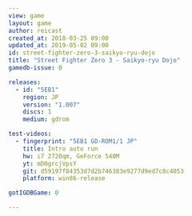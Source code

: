 ```yaml
---
view: game
layout: game
author: reicast
created_at: 2018-03-25 09:00
updated_at: 2019-05-02 09:00
id: street-fighter-zero-3-saikyo-ryu-dojo
title: "Street Fighter Zero 3 - Saikyo-ryu Dojo"
gamedb-issue: 0

releases:
  - id: "5EB1"
    region: JP
    version: "1.007"
    discs: 1
    medium: gdrom

test-videos:
  - fingerprint: "5EB1 GD-ROM1/1 JP"
    title: Intro auto run
    hw: i7 2720qm, GeForce 540M
    yt: mD0grcjVpsY
    git: d59197f84353d7d2b746383e9277d9ed7c8c4053
    platform: win86-release

gotIGDBGame: 0

---
```

